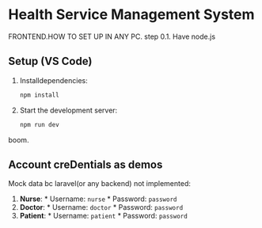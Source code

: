 # Health Service Management System

FRONTEND.HOW TO SET UP IN ANY PC.
step 0.1. Have node.js

## Setup (VS Code)

1.  Installdependencies:
    ```bash
    npm install
    ```
2.  Start the development server:
    ```bash
    npm run dev
    ```
boom.
## Account creDentials as demos

Mock data bc laravel(or any backend) not implemented:

1.   **Nurse**:
    *   Username: `nurse`
    *   Password: `password`
2.   **Doctor**:
    *   Username: `doctor`
    *   Password: `password`
3.   **Patient**:
    *   Username: `patient`
    *   Password: `password`

